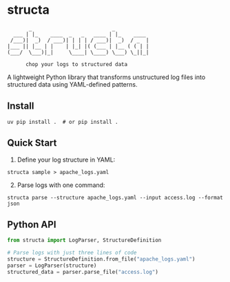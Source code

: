 # structa

```
       _                          _               
  ___ | |_    ____  _   _   ____ | |_    ____     
 /___)|  _)  / ___)| | | | / ___)|  _)  / _  |    
|___ || |__ | |    | |_| |( (___ | |__ ( ( | |    
(___/  \___)|_|     \____| \____) \___) \_||_|    

      chop your logs to structured data                                                
```

A lightweight Python library that transforms unstructured log files into structured data using YAML-defined patterns.

## Install

```shell
uv pip install .  # or pip install .
```

## Quick Start

1. Define your log structure in YAML:

```shell
structa sample > apache_logs.yaml
```

2. Parse logs with one command:

```shell
structa parse --structure apache_logs.yaml --input access.log --format json
```

## Python API

```python
from structa import LogParser, StructureDefinition

# Parse logs with just three lines of code
structure = StructureDefinition.from_file("apache_logs.yaml")
parser = LogParser(structure)
structured_data = parser.parse_file("access.log")
```